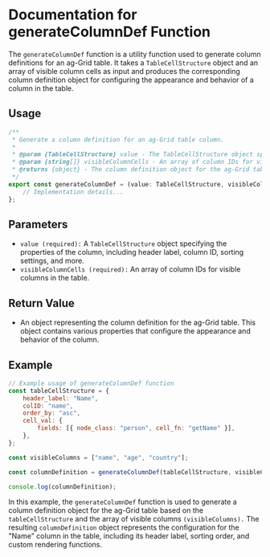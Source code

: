 # Documentation for generateColumnDef Function

The `generateColumnDef` function is a utility function used to generate column definitions for an ag-Grid table. It takes a `TableCellStructure` object and an array of visible column cells as input and produces the corresponding column definition object for configuring the appearance and behavior of a column in the table.

## Usage
```jsx
/**
 * Generate a column definition for an ag-Grid table column.
 *
 * @param {TableCellStructure} value - The TableCellStructure object specifying column properties.
 * @param {string[]} visibleColumnCells - An array of column IDs for visible columns.
 * @returns {object} - The column definition object for the ag-Grid table.
 */
export const generateColumnDef = (value: TableCellStructure, visibleColumnCells: string[]): object => {
    // Implementation details...
};
```

## Parameters
- `value (required):` A `TableCellStructure` object specifying the properties of the column, including header label, column ID, sorting settings, and more.
- `visibleColumnCells (required):` An array of column IDs for visible columns in the table.

## Return Value
- An object representing the column definition for the ag-Grid table. This object contains various properties that configure the appearance and behavior of the column.

## Example

```jsx 
// Example usage of generateColumnDef function
const tableCellStructure = {
    header_label: "Name",
    colID: "name",
    order_by: "asc",
    cell_val: {
        fields: [{ node_class: "person", cell_fn: "getName" }],
    },
};

const visibleColumns = ["name", "age", "country"];

const columnDefinition = generateColumnDef(tableCellStructure, visibleColumns);

console.log(columnDefinition);
```
In this example, the `generateColumnDef` function is used to generate a column definition object for the ag-Grid table based on the `tableCellStructure` and the array of visible columns `(visibleColumns).` The resulting `columnDefinition` object represents the configuration for the "Name" column in the table, including its header label, sorting order, and custom rendering functions.